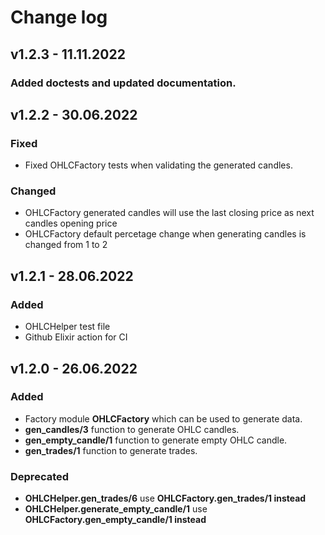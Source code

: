 
# Change log

## v1.2.3 - 11.11.2022
### Added doctests and updated documentation.

## v1.2.2 - 30.06.2022
### Fixed
- Fixed OHLCFactory tests when validating the generated candles.

### Changed
- OHLCFactory generated candles will use the last closing price
as next candles opening price
- OHLCFactory default percetage change when generating candles is changed from 1 to 2

## v1.2.1 - 28.06.2022

### Added
- OHLCHelper test file
- Github Elixir action for CI

## v1.2.0 - 26.06.2022

### Added
- Factory module **OHLCFactory** which can be used to generate data.
- **gen_candles/3** function to generate OHLC candles.
- **gen_empty_candle/1** function to generate empty OHLC candle.
- **gen_trades/1** function to generate trades.

### Deprecated
- **OHLCHelper.gen_trades/6** use **OHLCFactory.gen_trades/1 instead**
- **OHLCHelper.generate_empty_candle/1** use **OHLCFactory.gen_empty_candle/1 instead**




